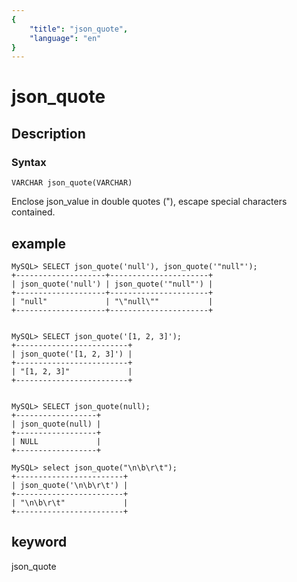 ```yaml
---
{
    "title": "json_quote",
    "language": "en"
}
---
```


<!-- 
Licensed to the Apache Software Foundation (ASF) under one
or more contributor license agreements.  See the NOTICE file
distributed with this work for additional information
regarding copyright ownership.  The ASF licenses this file
to you under the Apache License, Version 2.0 (the
"License"); you may not use this file except in compliance
with the License.  You may obtain a copy of the License at

  http://www.apache.org/licenses/LICENSE-2.0

Unless required by applicable law or agreed to in writing,
software distributed under the License is distributed on an
"AS IS" BASIS, WITHOUT WARRANTIES OR CONDITIONS OF ANY
KIND, either express or implied.  See the License for the
specific language governing permissions and limitations
under the License.
-->

# json_quote
## Description
### Syntax

`VARCHAR json_quote(VARCHAR)`


Enclose json_value in double quotes ("), escape special characters contained.

## example

```
MySQL> SELECT json_quote('null'), json_quote('"null"');
+--------------------+----------------------+
| json_quote('null') | json_quote('"null"') |
+--------------------+----------------------+
| "null"             | "\"null\""           |
+--------------------+----------------------+


MySQL> SELECT json_quote('[1, 2, 3]');
+-------------------------+
| json_quote('[1, 2, 3]') |
+-------------------------+
| "[1, 2, 3]"             |
+-------------------------+


MySQL> SELECT json_quote(null);
+------------------+
| json_quote(null) |
+------------------+
| NULL             |
+------------------+

MySQL> select json_quote("\n\b\r\t");
+------------------------+
| json_quote('\n\b\r\t') |
+------------------------+
| "\n\b\r\t"             |
+------------------------+
```
## keyword
json_quote
